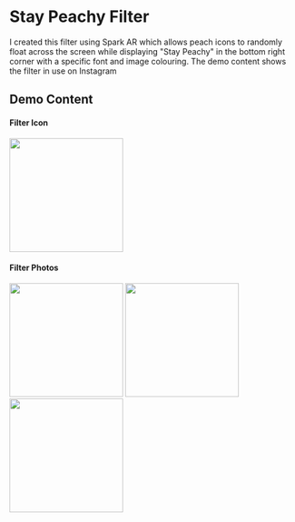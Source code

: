 # Stay Peachy Filter

I created this filter using Spark AR which allows peach icons to randomly float across the screen while displaying "Stay Peachy" in the bottom right corner with a specific font and image colouring. The demo content shows the filter in use on Instagram

## Demo Content

#### Filter Icon
<img src="https://github.com/JadeLegare/Peach-Filter/blob/master/Demo_Files/FilterIcon.png" width="200">

#### Filter Photos
 <img src="https://github.com/JadeLegare/Peach-Filter/blob/master/Demo_Files/dogPhoto3.JPG" width="200"> <img src="https://github.com/JadeLegare/Peach-Filter/blob/master/Demo_Files/dogPhoto1.JPG" width="200"> <img src="https://github.com/JadeLegare/Peach-Filter/blob/master/Demo_Files/dogPhoto2.JPG" width="200">



